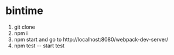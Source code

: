 # bintime
1. git clone
2. npm i
3. npm start and go to http://localhost:8080/webpack-dev-server/
4. npm test -- start test
